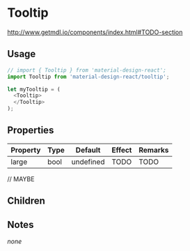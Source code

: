 # Tooltip

http://www.getmdl.io/components/index.html#TODO-section


## Usage

```javascript
// import { Tooltip } from 'material-design-react';
import Tooltip from 'material-design-react/tooltip';

let myTooltip = (
  <Tooltip>
  </Tooltip>
);
```



## Properties

Property | Type | Default | Effect | Remarks
-------- | -----| ------- | ------ | -------
large | bool | undefined | TODO | TODO

// MAYBE


## Children



## Notes

*none*

